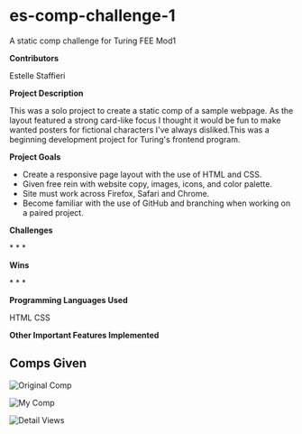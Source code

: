 # es-comp-challenge-1

A static comp challenge for Turing FEE Mod1

**Contributors**

Estelle Staffieri

**Project Description**

This was a solo project to create a static comp of a sample webpage. As the layout featured a strong card-like focus I thought it would be fun to make wanted posters for fictional characters I've always disliked.This was a beginning development project for Turing's frontend program.

**Project Goals**

-   Create a responsive page layout with the use of HTML and CSS.
-   Given free rein with website copy, images, icons, and color palette.
-   Site must work across Firefox, Safari and Chrome.
-   Become familiar with the use of GitHub and branching when working on a paired project.

**Challenges**

\*
\*
\*

**Wins**

\*
\*
\*

**Programming Languages Used**

HTML
CSS

**Other Important Features Implemented**

## Comps Given

![Original Comp](https://frontend.turing.io/assets/images/static-comp-challenge-2.jpg)

![My Comp](<>)

![Detail Views](<>)
